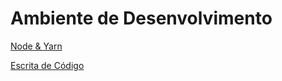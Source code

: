 # Ambiente de Desenvolvimento

[Node & Yarn](Ambiente%20de%20Desenvolvimento/Node%20Yarn.md)

[Escrita de Código](Ambiente%20de%20Desenvolvimento/Escrita%20de%20C%20digo.md)